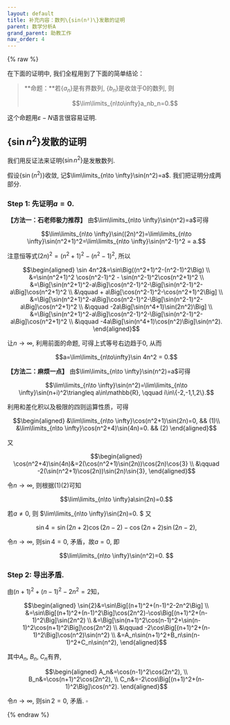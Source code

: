 ```yaml
---
layout: default
title: 补充内容：数列\{sin(n²)\}发散的证明
parent: 数学分析A
grand_parent: 助教工作
nav_order: 4
---
```


{% raw %}

在下面的证明中, 我们全程用到了下面的简单结论：

> **命题：**若$\lbrace a_n\rbrace$是有界数列, $\lbrace b_n\rbrace$是收敛于0的数列, 则
> 
> $$\lim\limits_{n\to\infty}a_nb_n=0.$$

这个命题用$\varepsilon-N$语言很容易证明. 



## $\lbrace \sin n^2\rbrace$发散的证明


我们用反证法来证明$\lbrace \sin n^2\rbrace$是发散数列. 


假设$\left\lbrace\sin(n^2)\right\rbrace$收敛, 记$\lim\limits_{n\to \infty}\sin(n^2)=a$. 
我们把证明分成两部分. 

### Step 1: 先证明$a=0$. 

**【方法一：石老师极力推荐】** 由$\lim\limits_{n\to \infty}\sin(n^2)=a$可得

$$\lim\limits_{n\to \infty}\sin((2n)^2)=\lim\limits_{n\to \infty}\sin(n^2+1)^2=\lim\limits_{n\to \infty}\sin(n^2-1)^2 = a.$$

注意恒等式$(2n)^2=(n^2+1)^2-(n^2-1)^2$, 所以

$$\begin{aligned}
\sin 4n^2&=\sin\Big((n^2+1)^2-(n^2-1)^2\Big) \\
&=\sin(n^2+1)^2 \cos(n^2-1)^2 - \sin(n^2-1)^2\cos(n^2+1)^2 \\
&=\Big[\sin(n^2+1)^2-a\Big]\cos(n^2-1)^2-\Big[\sin(n^2-1)^2-a\Big]\cos(n^2+1)^2 \\
&\qquad + a\Big[\cos(n^2-1)^2-\cos(n^2+1)^2\Big] \\
&=\Big[\sin(n^2+1)^2-a\Big]\cos(n^2-1)^2-\Big[\sin(n^2-1)^2-a\Big]\cos(n^2+1)^2 \\
&\qquad -2a\Big[\sin(n^4+1)\sin(2n^2)\Big] \\
&=\Big[\sin(n^2+1)^2-a\Big]\cos(n^2-1)^2-\Big[\sin(n^2-1)^2-a\Big]\cos(n^2+1)^2 \\
&\qquad -4a\Big[\sin(n^4+1)\cos(n^2)\Big]\sin(n^2).
\end{aligned}$$

让$n\to\infty$, 利用前面的命题, 可得上式等号右边趋于0, 从而

$$a=\lim\limits_{n\to\infty}\sin 4n^2 = 0.$$

**【方法二：麻烦一点】** 由$\lim\limits_{n\to \infty}\sin(n^2)=a$可得

$$\lim\limits_{n\to \infty}\sin(n^2)=\lim\limits_{n\to \infty}\sin(n+i)^2\triangleq a\in\mathbb{R}, \qquad i\in\{-2,-1,1,2\}.$$

利用和差化积以及极限的四则运算性质，可得

$$\begin{aligned}
&\lim\limits_{n\to \infty}\cos(n^2+1)\sin(2n)=0, && (1)\\
&\lim\limits_{n\to \infty}\cos(n^2+4)\sin(4n)=0. && (2)
\end{aligned}$$

又

$$\begin{aligned}
\cos(n^2+4)\sin(4n)&=2(\cos(n^2+1)\sin(2n))\cos(2n)\cos{3} \\
&\qquad -2(\sin(n^2+1)\cos(2n))\sin(2n)\sin{3},
\end{aligned}$$

令$n\to \infty$, 则根据$(1)(2)$可知

$$\lim\limits_{n\to \infty}a\sin(2n)=0.$$

若$a\neq 0$, 则
$\lim\limits_{n\to \infty}\sin(2n)=0. $
又

$$\sin{4}=\sin(2n+2)\cos(2n-2)-\cos(2n+2)\sin(2n-2),$$

令$n\to \infty$, 则$\sin{4}=0$, 矛盾，故$a=0$, 即

$$\lim\limits_{n\to \infty}\sin(n^2)=0. $$ 

### Step 2: 导出矛盾.

由$(n+1)^2+(n-1)^2-2n^2=2$知，

$$\begin{aligned}
\sin{2}&=\sin\Big[(n+1)^2+(n-1)^2-2n^2\Big] \\
&=\sin\Big[(n+1)^2+(n-1)^2\Big]\cos(2n^2)-\cos\Big[(n+1)^2+(n-1)^2\Big]\sin(2n^2) \\
&=\Big[\sin(n+1)^2\cos(n-1)^2+\sin(n-1)^2\cos(n+1)^2\Big]\cos(2n^2) \\
&\qquad -2\cos\Big[(n+1)^2+(n-1)^2\Big]\cos(n^2)\sin(n^2) \\
&=A_n\sin(n+1)^2+B_n\sin(n-1)^2+C_n\sin(n^2),
\end{aligned}$$

其中$A_n,\;B_n,\;C_n$有界, 

$$\begin{aligned}
A_n&=\cos(n-1)^2\cos(2n^2), \\
B_n&=\cos(n+1)^2\cos(2n^2), \\
C_n&=-2\cos\Big[(n+1)^2+(n-1)^2\Big]\cos(n^2).
\end{aligned}$$

令$n\to \infty$, 则$\sin{2}=0$, 矛盾. $\square$	

{% endraw %}
